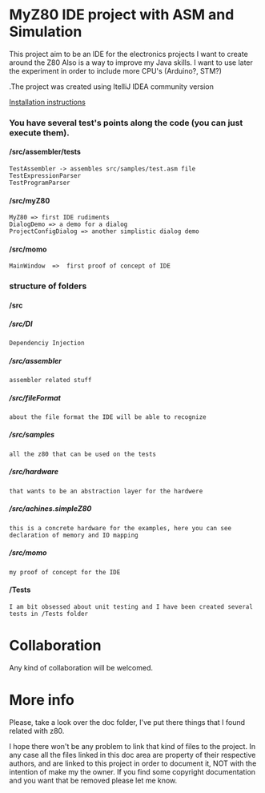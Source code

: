 # MyZ80 IDE project with ASM and Simulation

This project aim to be an IDE for the electronics projects I want to create around the Z80
Also is a way to improve my Java skills. I want to use later the experiment in order to
include more CPU's (Arduino?, STM?)

.The project was created using ItelliJ IDEA community version

[Installation instructions](doc/install.md)

### You have several test's points along the code (you can just execute them).

#### /src/assembler/tests

    TestAssembler -> assembles src/samples/test.asm file
    TestExpressionParser
    TestProgramParser
    
#### /src/myZ80
    MyZ80 => first IDE rudiments
    DialogDemo => a demo for a dialog
    ProjectConfigDialog => another simplistic dialog demo
    
#### /src/momo
    MainWindow  =>  first proof of concept of IDE
    

### structure of folders

#### /src

##### /src/DI

    Dependenciy Injection

##### /src/assembler

    assembler related stuff

##### /src/fileFormat

    about the file format the IDE will be able to recognize

##### /src/samples

    all the z80 that can be used on the tests

##### /src/hardware

    that wants to be an abstraction layer for the hardwere

##### /src/achines.simpleZ80

    this is a concrete hardware for the examples, here you can see declaration of memory and IO mapping 

##### /src/momo

    my proof of concept for the IDE

#### /Tests

    I am bit obsessed about unit testing and I have been created several tests in /Tests folder

# Collaboration

Any kind of collaboration will be welcomed.

# More info

Please, take a look over the doc folder, I've put there things that I found related with z80.

I hope there won't be any problem to link that kind of files to the project. In any case all the files linked in 
this doc area are property of their respective authors, and are linked to this project in order to document it, NOT
with the intention of make my the owner. If you find some copyright documentation and you want that be removed please let me know.